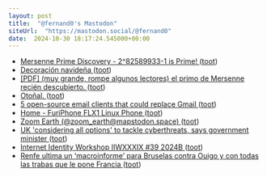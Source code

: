 ```yaml
---
layout: post
title:  "@fernand0's Mastodon"
siteUrl:  "https://mastodon.social/@fernand0"
date:  2024-10-30 18:17:24.545000+00:00
---
```

*  [Mersenne Prime Discovery - 2^82589933-1 is Prime! ](https://www.mersenne.org/primes/?press=M8258993) ([toot](https://mastodon.social/@fernand0/113397743258473536))
*  [Decoración navideña ](https://www.flickr.com/photos/fernand0/54079049257) ([toot](https://mastodon.social/@fernand0/113397610898177697))
*  [[PDF] (muy grande, rompe algunos lectores) el primo de Mersenne recién descubierto.   ](https://www.maths.tcd.ie/~dwmalone/bigprimeOct2024.pdf) ([toot](https://mastodon.social/@fernand0/113397536086981019))
*  [Otoñal. ](https://avecesunafoto.wordpress.com/2024/10/30/otonal) ([toot](https://mastodon.social/@fernand0/113397491927581852))
*  [5 open-source email clients that could replace Gmail ](https://www.xda-developers.com/open-source-email-clients-that-could-replace-gmail) ([toot](https://mastodon.social/@fernand0/113397275758290939))
*  [Home - FuriPhone FLX1 Linux Phone ](https://furilabs.com) ([toot](https://mastodon.social/@fernand0/113397011116538814))
*  [Zoom Earth (@zoom_earth@mapstodon.space) ](https://mapstodon.space/@zoom_earth/11339576779744300) ([toot](https://mastodon.social/@fernand0/113396829046379915))
*  [UK 'considering all options' to tackle cyberthreats, says government minister ](https://therecord.media/uk-considering-all-options-cyberthreats-dan-jarvi) ([toot](https://mastodon.social/@fernand0/113396277269605329))
*  [Internet Identity Workshop IIWXXXIX  #39   2024B ](https://www.eventbrite.com/e/internet-identity-workshop-iiwxxxix-39-2024b-tickets-908232647297?aff=oddtdtcreato) ([toot](https://mastodon.social/@fernand0/113396105423852810))
*  [Renfe ultima un ‘macroinforme’ para Bruselas contra Ouigo y con todas las trabas que le pone Francia ](https://www.elperiodicodearagon.com/economia/2024/10/21/renfe-ultima-macroinforme-bruselas-ouigo-109932138.htm) ([toot](https://mastodon.social/@fernand0/113395957942688556))
